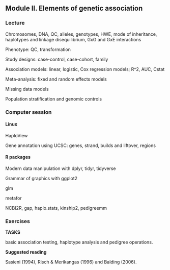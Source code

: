 ## Module II. Elements of genetic association

### Lecture

Chromosomes, DNA, QC, alleles, genotypes, HWE, mode of inheritance, haplotypes and linkage disequilibrium, GxG and GxE interactions

Phenotype: QC, transformation

Study designs: case-control, case-cohort, family

Association models: linear, logistic, Cox regression models; R^2, AUC, Cstat

Meta-analysis: fixed and random effects models

Missing data models

Population stratification and genomic controls

### Computer session

#### Linux

HaploView

Gene annotation using UCSC: genes, strand, builds and liftover, regions

#### R packages

Modern data manipulation with dplyr, tidyr, tidyverse

Grammar of graphics with ggplot2

glm

metafor

NCBI2R, gap, haplo.stats, kinship2, pedigreemm
 
### Exercises

**TASKS**

basic association testing, haplotype analysis and pedigree operations.

**Suggested reading**

Sasieni (1994), Risch & Merikangas (1996) and Balding (2006).
